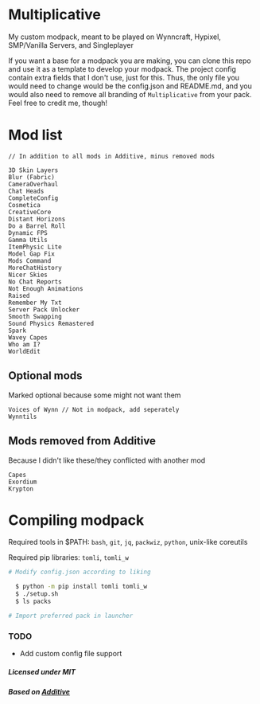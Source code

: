 # Multiplicative

My custom modpack, meant to be played on Wynncraft, Hypixel, SMP/Vanilla Servers, and Singleplayer

If you want a base for a modpack you are making, you can clone this repo
and use it as a template to develop your modpack. The project config contain
extra fields that I don't use, just for this. Thus, the only file you would need
to change would be the config.json and README.md, and you would also need to remove
all branding of `Multiplicative` from your pack.
Feel free to credit me, though!

# Mod list

```
// In addition to all mods in Additive, minus removed mods

3D Skin Layers
Blur (Fabric)
CameraOverhaul
Chat Heads
CompleteConfig
Cosmetica
CreativeCore
Distant Horizons
Do a Barrel Roll
Dynamic FPS
Gamma Utils
ItemPhysic Lite
Model Gap Fix
Mods Command
MoreChatHistory
Nicer Skies
No Chat Reports
Not Enough Animations
Raised
Remember My Txt
Server Pack Unlocker
Smooth Swapping
Sound Physics Remastered
Spark
Wavey Capes
Who am I?
WorldEdit
```

## Optional mods

Marked optional because some might not want them

```
Voices of Wynn // Not in modpack, add seperately
Wynntils
```

## Mods removed from Additive

Because I didn't like these/they conflicted with another mod

```
Capes
Exordium
Krypton
```

# Compiling modpack

Required tools in $PATH: `bash`, `git`, `jq`, `packwiz`, `python`, unix-like coreutils

Required pip libraries: `tomli`, `tomli_w`

```bash
# Modify config.json according to liking

  $ python -m pip install tomli tomli_w
  $ ./setup.sh
  $ ls packs

# Import preferred pack in launcher
```

### TODO

- Add custom config file support

##### Licensed under MIT

##### Based on [Additive](https://github.com/intergrav/Additive)
